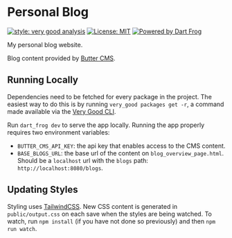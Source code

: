 # Personal Blog

[![style: very good analysis][very_good_analysis_badge]][very_good_analysis_link]
[![License: MIT][license_badge]][license_link]
[![Powered by Dart Frog](https://img.shields.io/endpoint?url=https://tinyurl.com/dartfrog-badge)](https://dartfrog.vgv.dev)

My personal blog website.

Blog content provided by [Butter CMS](butter_cms_link). 

## Running Locally

Dependencies need to be fetched for every package in the project. The easiest way to do this is by running `very_good packages get -r`, a command made available via the [Very Good CLI](https://pub.dev/packages/very_good_cli). 

Run `dart_frog dev` to serve the app locally. Running the app properly requires two environment variables:

- `BUTTER_CMS_API_KEY`: the api key that enables access to the CMS content.
- `BASE_BLOGS_URL`: the base url of the content on `blog_overview_page.html`. Should be a `localhost` url with the `blogs` path: `http://localhost:8080/blogs`.

## Updating Styles

Styling uses [TailwindCSS](https://v3.tailwindcss.com/). New CSS content is generated in `public/output.css` on each save when the styles are being watched. To watch, run `npm install` (if you have not done so previously) and then `npm run watch`.

[license_badge]: https://img.shields.io/badge/license-MIT-blue.svg
[license_link]: https://opensource.org/licenses/MIT
[very_good_analysis_badge]: https://img.shields.io/badge/style-very_good_analysis-B22C89.svg
[very_good_analysis_link]: https://pub.dev/packages/very_good_analysis